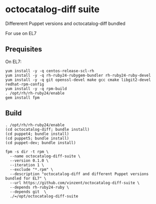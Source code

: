 # octocatalog-diff suite

Differerent Puppet versions and octocatalog-diff bundled

For use on EL7

## Prequisites

On EL7:

```
yum install -y -q centos-release-scl-rh 
yum install -y -q rh-ruby24-rubygem-bundler rh-ruby24-ruby-devel 
yum install -y -q git openssl-devel make gcc cmake libgit2-devel redhat-rpm-config
yum install -y -q rpm-build
. /opt/rh/rh-ruby24/enable
gem install fpm
```

## Build


```
. /opt/rh/rh-ruby24/enable
(cd octocatalog-diff; bundle install)
(cd puppet4; bundle install)
(cd puppet5; bundle install)
(cd puppet-dev; bundle install)

fpm -s dir -t rpm \
  --name octocatalog-diff-suite \
  --version 0.1.0 \
  --iteration 1 \
  --exclude "*.rpm" \
  --description "octocatalog-diff and different Puppet versions bundled for EL7" \
  --url https://github.com/vinzent/octocatalog-diff-suite \
  --depends rh-ruby24-ruby \
  --depends git  \
  ./=/opt/octocatalog-diff-suite
```

